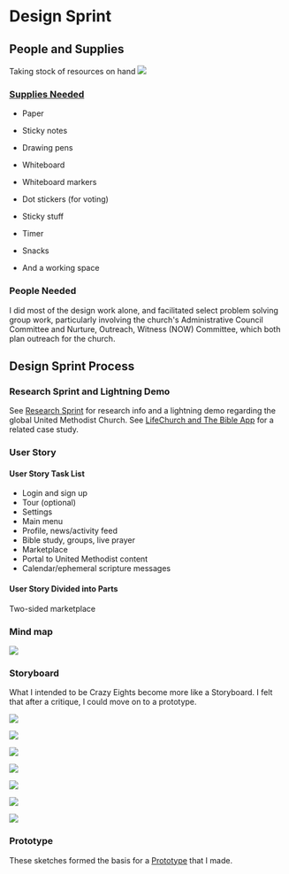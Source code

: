 # Design Sprint

## People and Supplies
Taking stock of resources on hand
![](design-sprint/supply-cabinet.jpg)

### [Supplies Needed](http://amzn.com/lm/RS9AYY6BTLDCM)
* Paper
* Sticky notes 
* Drawing pens 
* Whiteboard
* Whiteboard markers
* Dot stickers (for voting)
* Sticky stuff
* Timer 
* Snacks 

* And a working space

### People Needed

I did most of the design work alone, and facilitated select problem solving group work, particularly involving the church's Administrative Council Committee and Nurture, Outreach, Witness (NOW) Committee, which both plan outreach for the church. 

## Design Sprint Process

### Research Sprint and Lightning Demo

See [Research Sprint](research_sprint.md) for research info and a lightning demo regarding the global United Methodist Church. See [LifeChurch and The Bible App](lifechurch_and_the_bible_app_case_study.md) for a related case study. 

### User Story

#### User Story Task List

* Login and sign up
* Tour (optional)
* Settings
* Main menu
* Profile, news/activity feed
* Bible study, groups, live prayer
* Marketplace
* Portal to United Methodist content
* Calendar/ephemeral scripture messages

#### User Story Divided into Parts

Two-sided marketplace

### Mind map

![](design-sprint/mind-map.jpg)

### Storyboard
What I intended to be Crazy Eights become more like a Storyboard. I felt that after a critique, I could move on to a prototype. 

![](design-sprint/crazy-eights-1.jpg)

![](design-sprint/crazy-eights-2.jpg)

![](design-sprint/crazy-eights-3.jpg)

![](design-sprint/crazy-eights-4.jpg)

![](design-sprint/crazy-eights-5.jpg)

![](design-sprint/crazy-eights-6.jpg)

![](design-sprint/crazy-eights-7.jpg)

### Prototype

These sketches formed the basis for a [Prototype](prototype.md) that I made.
